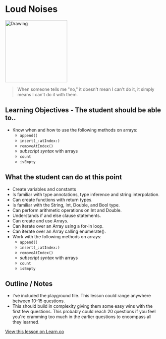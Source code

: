 # Loud Noises

<img src="http://i.imgur.com/OFAoyrf.jpg?1" alt="Drawing" style="width: 200px;"/>  


> When someone tells me "no," it doesn't mean I can't do it, it simply means I can't do it with them.

## Learning Objectives - The student should be able to..

* Know when and how to use the following methods on arrays:
	* `append()`
	* `insert(_:atIndex:)`
	* `removeAtIndex()`
	* *subscript syntax* with arrays
	* `count`
	* `isEmpty`
	
## What the student can do at this point 

* Create variables and constants
* Is familiar with type annotations, type inference and string interpolation.
* Can create functions with return types.
* Is familiar with the String, Int, Double, and Bool type.
* Can perform arithmetic operations on Int and Double.
* Understands if and else clause statements.
* Can create and use Arrays.
* Can iterate over an Array using a for-in loop.
* Can iterate over an Array calling enumerate().
* Work with the following methods on arrays:
	* `append()`
	* `insert(_:atIndex:)`
	* `removeAtIndex()`
	* *subscript syntax* with arrays
	* `count`
	* `isEmpty`
  

## Outline / Notes

*  I've included the playground file. This lesson could range anywhere between 10-15 questions.
* This should build in complexity giving them some easy wins with the first few questions. This probably could reach 20 questions if you feel you're cramming too much in the earlier questions to encompass all they learned.

<a href='https://learn.co/lessons/ArrayMethodsLab' data-visibility='hidden'>View this lesson on Learn.co</a>
